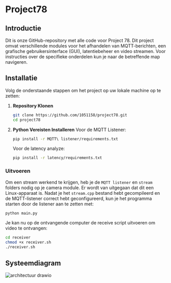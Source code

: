 # Project78

## Introductie

Dit is onze GitHub-repository met alle code voor Project 78. Dit project omvat verschillende modules voor het afhandelen van MQTT-berichten, een grafische gebruikersinterface (GUI), latentiebeheer en video streamen. Voor instructies over de specifieke onderdelen kun je naar de betreffende map navigeren.

## Installatie

Volg de onderstaande stappen om het project op uw lokale machine op te zetten:

1. **Repository Klonen**
    ```bash
    git clone https://github.com/1051158/project78.git
    cd project78
    ```

2. **Python Vereisten Installeren**
    Voor de MQTT Listener:
    ```bash
    pip install -r MQTT\ listener/requirements.txt
    ```
   Voor de latency analyze:
    ```bash
    pip install -r latency/requirements.txt
    ```

### Uitvoeren

Om een stream werkend te krijgen, heb je de `MQTT listener` en `stream` folders nodig op je camera module. Er wordt van uitgegaan dat dit een Linux-apparaat is. Nadat je het `stream.cpp` bestand hebt gecompileerd en de MQTT-listener correct hebt geconfigureerd, kun je het programma starten door de listener aan te zetten met:

```bash
python main.py
```

Je kan nu op de ontvangende computer de receive script uitvoeren om video te ontvangen:
```bash
cd receiver
chmod +x receiver.sh
./receiver.sh
```

## Systeemdiagram
![architectuur drawio](https://github.com/1051158/project78/assets/120414356/9ac443b3-69e8-4cac-a8b6-2f0d654a010b)
